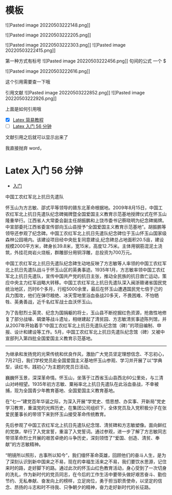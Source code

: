 # 模板

 ![[Pasted image 20220503222148.png]]

![[Pasted image 20220503222205.png]]

![[Pasted image 20220503222303.png]]
![[Pasted image 20220503222415.png]]

第一种方式有标号
![[Pasted image 20220503222456.png]]
句间的公式 一个 $

![[Pasted image 20220503222616.png]]

这个引用需要查一下哦

引用文献
![[Pasted image 20220503222852.png]]
![[Pasted image 20220503222926.png]]

上面是如何引用哦

- [x] [Latex 简易教程](https://www.bilibili.com/video/BV1yR4y157Zf?spm_id_from=333.337.search-card.all.click)
- [ ] [Latex 入门 56 分钟](https://www.bilibili.com/video/BV1fA411W7kZ?spm_id_from=333.337.search-card.all.click)

文献引用之后就可以显示出来了

我直接抛弃 word，

# Latex 入门 56 分钟
- [入门](https://www.bilibili.com/read/cv14211137?from=note)

中国工农红军北上抗日先遣队

怀玉山为方志敏、邵式平等领导的赣东北革命根据地。2009年8月15日，中国工农红军北上抗日先遣队纪念碑揭牌暨全国爱国主义教育示范基地授牌仪式在怀玉山隆重举行。江西省人大常委会副主任胡振鹏和上饶市委书记蔡晓明为纪念碑揭牌。中宣部委托江西省委宣传部向玉山县授予“全国爱国主义教育示范基地”。胡振鹏等领导还参观了纪念碑。中国工农红军北上抗日先遣队纪念碑位于玉山怀玉山国家级森林公园境内。该建设项目经中央批复同意建设,纪念碑总占地面积20.5亩，建设规模2000平方米，碑身长39.8米，宽15米，高度12.75米。主体用钢筋混泥土浇筑，外挂花岗岩火烧板，群雕部分用铜浮雕，总投资为700万元。

中国工农红军北上抗日先遣队纪念碑生动地反映了方志敏等人率领的中国工农红军北上抗日先遣队战斗于怀玉山区的英勇事迹。1935年1月，方志敏率领中国工农红军北上抗日先遣队，宣传中国共产党的抗日主张，推动全民族的抗日救亡运动，策应中央主力红军战略大转移。中国工农红军北上抗日先遣队深入闽浙赣诸省国民党统治地区，历时6个多月，行程5000余里，最后在怀玉山遭遇国民党七倍于己的兵力围攻，他们在弹尽粮绝、冰天雪地里浴血奋战20多天，不畏困难、不怕牺牲、英勇善战，近千名红军战士血沃怀玉山。

为了告慰烈士英灵、纪念为国捐躯的将士，玉山县不断挖掘红色资源，抢救性地修复了部分战壕、碉堡等战斗遗址，相继建起了清贫园、方志敏清贫事迹陈列馆，并从2007年开始着手“中国工农红军北上抗日先遣队纪念馆（碑）”的项目编制、申报、设计和建设等工作。5月，中国工农红军北上抗日先遣队纪念馆（碑）又被中宣部列入第四批全国爱国主义教育示范基地。

---

为继承和发扬党的光荣传统和优良作风，激励广大党员坚定理想信念、不忘初心，7月21日，我们学校党员赴全国爱国主义基地怀玉山参观、学习并开展了以“学典型，读红书，践初心”为主题的党员日活动。

巍巍怀玉景，深深革命情。怀玉山，坐落于江西省玉山县西北60公里处，与三清山对峙相望。1935年初方志敏、粟裕率北上抗日先遣队在此浴血奋战，不幸被捕，现为全国青少年教育基地、全国爱国主义教育基地。

在“七一”建党百年华诞之际，为深入开展“学党史、悟思想、办实事、开新局”党史学习教育，重温党的光辉历史，在集团公司组织下，全体党员及入党积极分子在张爱民董事长的带领下来到怀玉山接受革命传统教育。

先后参观了中国工农红军北上抗日先遣队纪念馆、清贫碑和方志敏塑像。面向鲜红的党旗，举行了入党宣誓，重温了入党誓词。通过参观，进一步了解了方志敏同志带领革命烈士开展的艰苦卓绝的斗争历史，深刻领悟了“爱国、创造、清贫、奉献”的方志敏精神。

“明镜所以照形，古事所以知今”，我们缅怀革命英雄，回顾他们的奋斗人生，是为了深刻认识到新中国来之不易，现在的幸福生活来之不易，我们要饮水思源，记住来时的路，走好脚下的路。通过此次的怀玉山红色教育活动，身心受到了一次切身的洗礼，作为新时代的党员同志，在今后的工作生活中要带头做好艰苦奋斗、勤俭节约、无私奉献、奋发向上的榜样，立足岗位，勇于担当职责使命，以坚定的信念、昂扬的斗志和时不待我、只争朝夕的精神，奋力走好新时代的长征路。